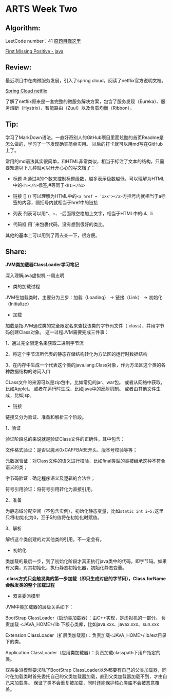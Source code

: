 # ARTS Week Two

## Algorithm:

LeetCode number：41  [原题目戳这里](https://leetcode-cn.com/problems/first-missing-positive/)

[First Missing Positive - java](https://github.com/mwqz1989/LeetCodeForJava/blob/master/src/main/java/com/titan/titan/leetcode/simple/FirstMissingPositive.java)

## Review:
最近项目中在向微服务发展，引入了spring cloud，阅读了netflix官方说明文档。

[Spring Cloud netflix](https://spring.io/projects/spring-cloud-netflix#overview)

了解了netflix原来是一套完整的微服务解决方案，包含了服务发现（Eureka）、服务熔断（Hystrix）、智能路由（Zuul）以及负载均衡（Ribbon）。

## Tip:

学习了MarkDown语法。一直好奇别人的GitHub项目里面炫酷的首页Readme是怎么做的，学习了一下发现确实简单实用。
以后的打卡就可以用md写在GitHub上了。

常用的md语法其实很简单，和HTML非常类似，相当于标注了文本的结构，只需要知道以下几种就可以开开心心的写文档了：

* 标题 #:通过#的个数来控制标题级数，越多表示级数越低，可以理解为HTML中的`<h></h>`标签,#等同于`<h1></h1>`

* 链接 \[] () 可以理解为HTML中的`<a href = 'xxx'></a>`方括号内就相当于a标签的内容，圆括号内就相当于href中的链接

* 列表 列表可以用*、+、-后面跟空格加上文字，相当于HTML中的ul、li

* 代码框 用\``来包裹代码，没有想到很好的类比。

其他的基本上可以用到了再去查一下，很方便。

## Share:

**JVM类加载器ClassLoader学习笔记**

深入理解java虚拟机  --周志明

* 类的加载过程

JVM在加载类时，主要分为三步：加载（Loading） -> 链接（Link） -> 初始化（Initialize）

* 加载

加载是指JVM通过类的完全限定名来查找该类的字节码文件（.class），并用字节码创建Class对象。
这一过程JVM需要完成三件事：

1、通过完全限定名来获取二进制字节流

2、将这个字节流所代表的静态存储结构转化为方法区的运行时数据结构

3、在内存中生成一个代表这个类的java.lang.Class对象，作为方法区这个类的各种数据结构的访问入口

CLass文件的来源可以是zip包中，比如常见的jar、war包。
或者从网络中获取，比如Applet。
或者在运行时生成，比如java中的反射机制。
或者由其他文件生成，比如jsp。

* 链接

链接又分为验证、准备和解析三个阶段。

1、验证

验证阶段总的来说就是验证Class文件的正确性，其中包含：

文件格式验证：是否以魔术0xCAFFBABE开头、版本号校验等等；

元数据验证：对Class文件的语义进行校验，比如final类型的类被继承这种不符合语义的类；

字节码验证：确定程序语义及逻辑的合法性；

符号引用验证：将符号引用转化为直接引用。

2、准备

为静态域分配空间（不包含实例），初始化静态变量，比如`static int i=5;`这里只将i初始化为0，至于5的值将在初始化时赋值。

3、解析

解析这个类创建的对其他类的引用，不一定会有。

* 初始化

类加载的最后一步，到了初始化阶段才真正执行java类中的代码，即字节码。如果有父类，对其初始化，执行静态初始化器，初始化静态变量。

**.class方式只会触发类的第一步加载（即只生成对应的字节码），Class.forName会触发类的整个加载过程**

* 双亲委派模型

JVM中类加载器的层级关系如下：

BootStrap ClassLoader（启动类加载器）：由C++实现，是虚拟机的一部分。
负责加载 <JAVA_HOME>/lib 下核心类库，比如java.xxx、javax.xxx、sun.xxx

Extension ClassLoader（扩展类加载器）：负责加载<JAVA_HOME>/lib/ext目录下的类。

Application ClassLoader（应用类加载器）：负责加载classpath下用户指定的类。

双亲委派模型要求除了BootStrap ClassLoader以外都要有自己的父类加载器，同时在加载类时首先委托自己的父类加载器加载，直到父类加载器加载不到，才由自己来加载类。
保证了类不会重复被加载，同时还能保护核心类库不会被恶意覆盖。





